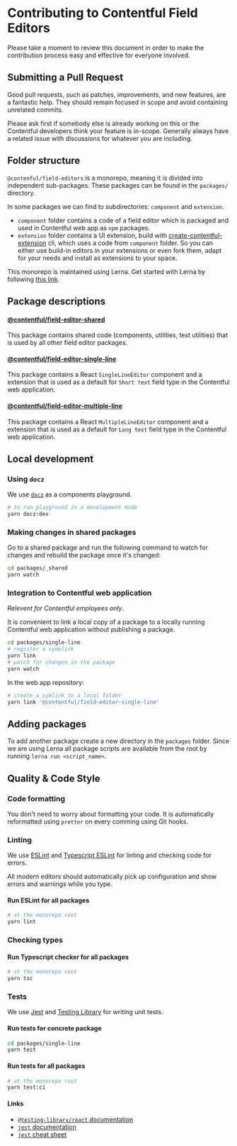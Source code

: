# Contributing to Contentful Field Editors

Please take a moment to review this document in order to make the contribution process easy and effective for everyone involved.

## Submitting a Pull Request

Good pull requests, such as patches, improvements, and new features, are a fantastic help. They should remain focused in scope and avoid containing unrelated commits.

Please ask first if somebody else is already working on this or the Contentful developers think your feature is in-scope. Generally always have a related issue with discussions for whatever you are including.

## Folder structure

`@contenful/field-editors` is a monorepo, meaning it is divided into independent sub-packages.
These packages can be found in the `packages/` directory.

In some packages we can find to subdirectories: `component` and `extension`.

- `component` folder contains a code of a field editor which is packaged and used in Contentful web app as `npm` packages.
- `extension` folder contains a UI extension, build with [create-contentful-extension](https://github.com/contentful/create-contentful-extension) cli, which uses a code from `component` folder. So you can either use build-in editors in your extensions or even fork them, adapt for your needs and install as extensions to your space.

This monorepo is maintained using Lerna. Get started with Lerna by following [this link](https://github.com/lerna/lerna).

## Package descriptions

#### [@contentful/field-editor-shared](./packages/_shared)

This package contains shared code (components, utilities, test utilities) that is used by all other field editor packages.

#### [@contentful/field-editor-single-line](./packages/single-line)

This package contains a React `SingleLineEditor` component and a extension that is used as a default for `Short text` field type in the Contentful web application.

#### [@contentful/field-editor-multiple-line](./packages/multiple-line)

This package contains a React `MultipleLineEditor` component and a extension that is used as a default for `Long text` field type in the Contentful web application.

## Local development

### Using `docz`

We use [`docz`](https://www.docz.site/) as a components playground.

```bash
# to run playground in a development mode
yarn docz:dev
```

### Making changes in shared packages

Go to a shared package and run the following command to watch for changes and rebuild the package once it's changed:

```bash
cd packages/_shared
yarn watch
```

### Integration to Contentful web application

_Relevent for Contentful employees only_.

It is convenient to link a local copy of a package to a locally running Contentful web application without publishing a package.

```bash
cd packages/single-line
# register a symplink
yarn link
# watch for changes in the package
yarn watch
```

In the web app repository:

```bash
# create a symlink to a local folder
yarn link '@contentful/field-editor-single-line'
```

## Adding packages

To add another package create a new directory in the `packages` folder. Since we are using Lerna all package scripts are available from the root by running `lerna run <script_name>`.

## Quality & Code Style

### Code formatting

You don't need to worry about formatting your code. It is automatically reformatted using `pretter` on every comming using Git hooks.

### Linting

We use [ESLint](https://eslint.org/) and [Typescript ESLint](https://github.com/typescript-eslint/typescript-eslint) for linting and checking code for errors.

All modern editors should automatically pick up configuration and show errors and warnings while you type.

#### Run ESLint for all packages

```bash
# at the monorepo root
yarn lint
```

### Checking types

#### Run Typescript checker for all packages

```bash
# at the monorepo root
yarn tsc
```

### Tests

We use [Jest](https://jestjs.io/) and [Testing Library](https://testing-library.com/) for writing unit tests.

#### Run tests for concrete package

```bash
cd packages/single-line
yarn test
```

#### Run tests for all packages

```bash
# at the monorepo root
yarn test:ci
```

#### Links

- [`@testing-library/react` documentation](https://testing-library.com/docs/react-testing-library/intro)
- [`jest` documentation](https://testing-library.com/docs/react-testing-library/intro)
- [`jest` cheat sheet](https://github.com/sapegin/jest-cheat-sheet)
